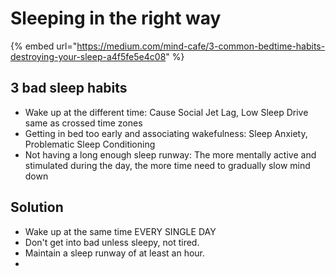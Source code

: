 # Sleeping in the right way

{% embed url="https://medium.com/mind-cafe/3-common-bedtime-habits-destroying-your-sleep-a4f5fe5e4c08" %}



## 3 bad sleep habits

* Wake up at the different time: Cause Social Jet Lag, Low Sleep Drive same as crossed time zones
* Getting in bed too early and associating wakefulness: Sleep Anxiety, Problematic Sleep Conditioning
* Not having a long enough sleep runway: The more mentally active and stimulated during the day, the more time need to gradually slow mind down

## Solution

* Wake up at the same time EVERY SINGLE DAY
* Don't get into bad unless sleepy, not tired.
* Maintain a sleep runway of at least an hour.
* 
